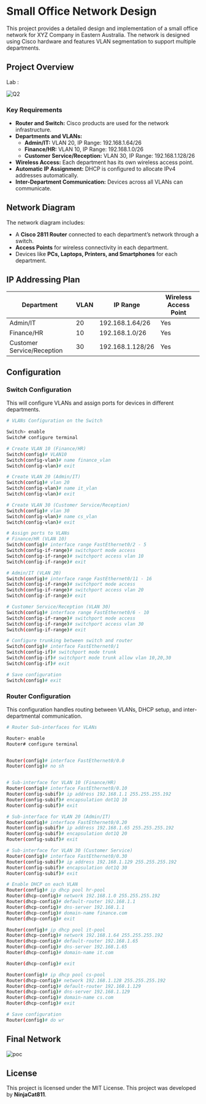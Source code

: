 
# Small Office Network Design

This project provides a detailed design and implementation of a small office network for XYZ Company in Eastern Australia. The network is designed using Cisco hardware and features VLAN segmentation to support multiple departments.

## Project Overview

Lab :



![Q2](https://github.com/user-attachments/assets/cbb1ec9c-a3ed-41db-b35a-164993bcbffe)

### Key Requirements
- **Router and Switch:** Cisco products are used for the network infrastructure.
- **Departments and VLANs:**
  - **Admin/IT:** VLAN 20, IP Range: 192.168.1.64/26
  - **Finance/HR:** VLAN 10, IP Range: 192.168.1.0/26
  - **Customer Service/Reception:** VLAN 30, IP Range: 192.168.1.128/26
- **Wireless Access:** Each department has its own wireless access point.
- **Automatic IP Assignment:** DHCP is configured to allocate IPv4 addresses automatically.
- **Inter-Department Communication:** Devices across all VLANs can communicate.

## Network Diagram

The network diagram includes:
- A **Cisco 2811 Router** connected to each department’s network through a switch.
- **Access Points** for wireless connectivity in each department.
- Devices like **PCs, Laptops, Printers, and Smartphones** for each department.


## IP Addressing Plan

| Department                | VLAN | IP Range            | Wireless Access Point |  
|---------------------------|------|---------------------|-----------------------|
| Admin/IT                   | 20   | 192.168.1.64/26     | Yes                   |
| Finance/HR                 | 10   | 192.168.1.0/26      | Yes                   |
| Customer Service/Reception | 30   | 192.168.1.128/26    | Yes                   |

## Configuration

### Switch Configuration

This will configure VLANs and assign ports for devices in different departments.

```bash
# VLANs Configuration on the Switch

Switch> enable
Switch# configure terminal

# Create VLAN 10 (Finance/HR)
Switch(config)# VLAN10
Switch(config-vlan)# name finance_vlan
Switch(config-vlan)# exit

# Create VLAN 20 (Admin/IT)
Switch(config)# vlan 20
Switch(config-vlan)# name it_vlan
Switch(config-vlan)# exit

# Create VLAN 30 (Customer Service/Reception)
Switch(config)# vlan 30
Switch(config-vlan)# name cs_vlan
Switch(config-vlan)# exit

# Assign ports to VLANs
# Finance/HR (VLAN 10)
Switch(config)# interface range FastEthernet0/2 - 5
Switch(config-if-range)# switchport mode access
Switch(config-if-range)# switchport access vlan 10
Switch(config-if-range)# exit

# Admin/IT (VLAN 20)
Switch(config)# interface range FastEthernet0/11 - 16
Switch(config-if-range)# switchport mode access
Switch(config-if-range)# switchport access vlan 20
Switch(config-if-range)# exit

# Customer Service/Reception (VLAN 30)
Switch(config)# interface range FastEthernet0/6 - 10
Switch(config-if-range)# switchport mode access
Switch(config-if-range)# switchport access vlan 30
Switch(config-if-range)# exit

# Configure trunking between switch and router
Switch(config)# interface FastEthernet0/1
Switch(config-if)# switchport mode trunk
Switch(config-if)# switchport mode trunk allow vlan 10,20,30 
Switch(config-if)# exit

# Save configuration
Switch(config)# exit

```

### Router Configuration

This configuration handles routing between VLANs, DHCP setup, and inter-departmental communication.

```bash
# Router Sub-interfaces for VLANs

Router> enable
Router# configure terminal


Router(config)# interface FastEthernet0/0.0
Router(config)# no sh


# Sub-interface for VLAN 10 (Finance/HR)
Router(config)# interface FastEthernet0/0.10
Router(config-subif)# ip address 192.168.1.1 255.255.255.192
Router(config-subif)# encapsulation dot1Q 10
Router(config-subif)# exit

# Sub-interface for VLAN 20 (Admin/IT)
Router(config)# interface FastEthernet0/0.20
Router(config-subif)# ip address 192.168.1.65 255.255.255.192
Router(config-subif)# encapsulation dot1Q 20
Router(config-subif)# exit

# Sub-interface for VLAN 30 (Customer Service)
Router(config)# interface FastEthernet0/0.30
Router(config-subif)# ip address 192.168.1.129 255.255.255.192
Router(config-subif)# encapsulation dot1Q 30
Router(config-subif)# exit

# Enable DHCP on each VLAN
Router(config)# ip dhcp pool hr-pool
Router(dhcp-config)# network 192.168.1.0 255.255.255.192
Router(dhcp-config)# default-router 192.168.1.1
Router(dhcp-config)# dns-server 192.168.1.1
Router(dhcp-config)# domain-name finance.com
Router(dhcp-config)# exit

Router(config)# ip dhcp pool it-pool
Router(dhcp-config)# network 192.168.1.64 255.255.255.192
Router(dhcp-config)# default-router 192.168.1.65
Router(dhcp-config)# dns-server 192.168.1.65
Router(dhcp-config)# domain-name it.com

Router(dhcp-config)# exit

Router(config)# ip dhcp pool cs-pool
Router(dhcp-config)# network 192.168.1.128 255.255.255.192
Router(dhcp-config)# default-router 192.168.1.129
Router(dhcp-config)# dns-server 192.168.1.129
Router(dhcp-config)# domain-name cs.com
Router(dhcp-config)# exit

# Save configuration
Router(config)# do wr
```



## Final Network


![poc](https://github.com/user-attachments/assets/058aa03f-596e-4425-b494-760bfe2c09c8)


## License

This project is licensed under the MIT License. This project was developed by **NinjaCat811**.

